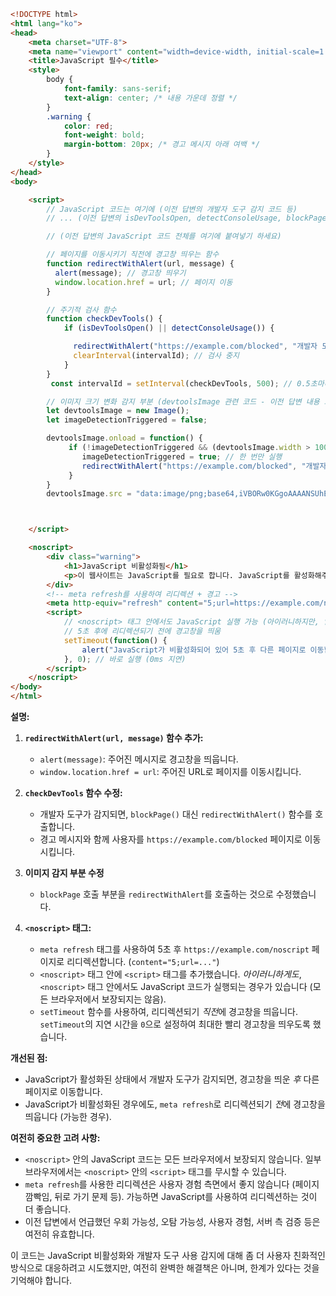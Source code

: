 ```html
<!DOCTYPE html>
<html lang="ko">
<head>
    <meta charset="UTF-8">
    <meta name="viewport" content="width=device-width, initial-scale=1.0">
    <title>JavaScript 필수</title>
    <style>
        body {
            font-family: sans-serif;
            text-align: center; /* 내용 가운데 정렬 */
        }
        .warning {
            color: red;
            font-weight: bold;
            margin-bottom: 20px; /* 경고 메시지 아래 여백 */
        }
    </style>
</head>
<body>

    <script>
        // JavaScript 코드는 여기에 (이전 답변의 개발자 도구 감지 코드 등)
        // ... (이전 답변의 isDevToolsOpen, detectConsoleUsage, blockPage, checkDevTools 함수 등) ...

        // (이전 답변의 JavaScript 코드 전체를 여기에 붙여넣기 하세요)

        // 페이지를 이동시키기 직전에 경고창 띄우는 함수
        function redirectWithAlert(url, message) {
          alert(message); // 경고창 띄우기
          window.location.href = url; // 페이지 이동
        }

        // 주기적 검사 함수
        function checkDevTools() {
            if (isDevToolsOpen() || detectConsoleUsage()) {

              redirectWithAlert("https://example.com/blocked", "개발자 도구 사용이 감지되었습니다. 페이지를 이동합니다."); //경고+이동
              clearInterval(intervalId); // 검사 중지
            }
        }
         const intervalId = setInterval(checkDevTools, 500); // 0.5초마다

        // 이미지 크기 변화 감지 부분 (devtoolsImage 관련 코드 - 이전 답변 내용 그대로)
        let devtoolsImage = new Image();
        let imageDetectionTriggered = false;

        devtoolsImage.onload = function() {
             if (!imageDetectionTriggered && (devtoolsImage.width > 100 || devtoolsImage.height > 100)) {
                imageDetectionTriggered = true; // 한 번만 실행
                redirectWithAlert("https://example.com/blocked", "개발자 도구 사용이 감지되었습니다(이미지). 페이지를 이동합니다."); //경고+이동
             }
        }
        devtoolsImage.src = "data:image/png;base64,iVBORw0KGgoAAAANSUhEUgAAAAEAAAABCAYAAAAfFcSJAAAADUlEQVR42mP8z8BQDwAEhQGAhKmMIQAAAABJRU5ErkJggg==";



    </script>

    <noscript>
        <div class="warning">
            <h1>JavaScript 비활성화됨</h1>
            <p>이 웹사이트는 JavaScript를 필요로 합니다. JavaScript를 활성화해주세요.</p>
        </div>
        <!-- meta refresh를 사용하여 리디렉션 + 경고 -->
        <meta http-equiv="refresh" content="5;url=https://example.com/noscript">
        <script>
            // <noscript> 태그 안에서도 JavaScript 실행 가능 (아이러니하지만, 일부 브라우저에서 동작)
            // 5초 후에 리디렉션되기 전에 경고창을 띄움
            setTimeout(function() {
                alert("JavaScript가 비활성화되어 있어 5초 후 다른 페이지로 이동합니다.");
            }, 0); // 바로 실행 (0ms 지연)
        </script>
    </noscript>
</body>
</html>
```

**설명:**

1.  **`redirectWithAlert(url, message)` 함수 추가:**
    *   `alert(message)`: 주어진 메시지로 경고창을 띄웁니다.
    *   `window.location.href = url`: 주어진 URL로 페이지를 이동시킵니다.

2.  **`checkDevTools` 함수 수정:**
    *   개발자 도구가 감지되면, `blockPage()` 대신 `redirectWithAlert()` 함수를 호출합니다.
    *   경고 메시지와 함께 사용자를 `https://example.com/blocked` 페이지로 이동시킵니다.

3. **이미지 감지 부분 수정**
    *   `blockPage` 호출 부분을 `redirectWithAlert`를 호출하는 것으로 수정했습니다.

4.  **`<noscript>` 태그:**
    *   `meta refresh` 태그를 사용하여 5초 후 `https://example.com/noscript` 페이지로 리디렉션합니다. (`content="5;url=..."`)
    *   `<noscript>` 태그 안에 `<script>` 태그를 추가했습니다.  *아이러니하게도*, `<noscript>` 태그 안에서도 JavaScript 코드가 실행되는 경우가 있습니다 (모든 브라우저에서 보장되지는 않음).
    *   `setTimeout` 함수를 사용하여, 리디렉션되기 *직전*에 경고창을 띄웁니다.  `setTimeout`의 지연 시간을 `0`으로 설정하여 최대한 빨리 경고창을 띄우도록 했습니다.

**개선된 점:**

*   JavaScript가 활성화된 상태에서 개발자 도구가 감지되면, 경고창을 띄운 *후* 다른 페이지로 이동합니다.
*   JavaScript가 비활성화된 경우에도, `meta refresh`로 리디렉션되기 *전*에 경고창을 띄웁니다 (가능한 경우).

**여전히 중요한 고려 사항:**

*   `<noscript>` 안의 JavaScript 코드는 모든 브라우저에서 보장되지 않습니다.  일부 브라우저에서는 `<noscript>` 안의 `<script>` 태그를 무시할 수 있습니다.
*   `meta refresh`를 사용한 리디렉션은 사용자 경험 측면에서 좋지 않습니다 (페이지 깜빡임, 뒤로 가기 문제 등).  가능하면 JavaScript를 사용하여 리디렉션하는 것이 더 좋습니다.
*  이전 답변에서 언급했던 우회 가능성, 오탐 가능성, 사용자 경험, 서버 측 검증 등은 여전히 유효합니다.

이 코드는 JavaScript 비활성화와 개발자 도구 사용 감지에 대해 좀 더 사용자 친화적인 방식으로 대응하려고 시도했지만, 여전히 완벽한 해결책은 아니며, 한계가 있다는 것을 기억해야 합니다.

